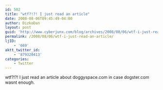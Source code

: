 ```yaml
---
id: 502
title: "wtf?!?! I just read an article"
date: 2008-08-06T09:45:49-04:00
author: DizkoDan
layout: post
guid: 'http://www.cyberjunx.com/blog/archives/2008/08/06/wtf-i-just-read-an-article/'
permalink: /2008/08/06/wtf-i-just-read-an-article/
ljID:
    - '669'
aktt_twitter_id:
    - '879320413'
categories:
    - Twitter
---
```


wtf?!?! I just read an article about doggyspace.com in case dogster.com wasnt enough.